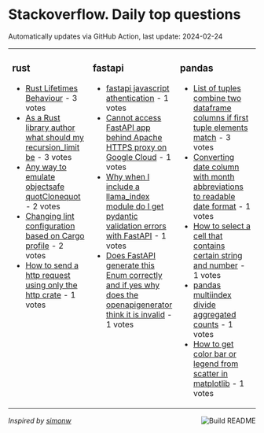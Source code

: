 # Stackoverflow. Daily top questions 

Automatically updates via GitHub Action, last update: <!-- date starts -->2024-02-24<!-- date ends -->


<table><tr><td valign="top" width="33%">

### rust
<!-- rust starts -->
* [Rust Lifetimes Behaviour](https://stackoverflow.com/questions/78051430/rust-lifetimes-behaviour) - 3 votes
* [As a Rust library author what should my recursion_limit be](https://stackoverflow.com/questions/78049429/as-a-rust-library-author-what-should-my-recursion-limit-be) - 3 votes
* [Any way to emulate objectsafe quotClonequot](https://stackoverflow.com/questions/78050650/any-way-to-emulate-object-safe-clone) - 2 votes
* [Changing lint configuration based on Cargo profile](https://stackoverflow.com/questions/78052315/changing-lint-configuration-based-on-cargo-profile) - 2 votes
* [How to send a http request using only the http crate](https://stackoverflow.com/questions/78050443/how-to-send-a-http-request-using-only-the-http-crate) - 1 votes
<!-- rust ends -->
</td><td valign="top" width="34%">


### fastapi
<!-- fastapi starts -->
* [fastapi javascript athentication](https://stackoverflow.com/questions/78052347/fastapi-javascript-athentication) - 1 votes
* [Cannot access FastAPI app behind Apache HTTPS proxy on Google Cloud](https://stackoverflow.com/questions/78049562/cannot-access-fastapi-app-behind-apache-https-proxy-on-google-cloud) - 1 votes
* [Why when I include a llama_index module do I get pydantic validation errors with FastAPI](https://stackoverflow.com/questions/78049428/why-when-i-include-a-llama-index-module-do-i-get-pydantic-validation-errors-with) - 1 votes
* [Does FastAPI generate this Enum correctly and if yes why does the openapigenerator think it is invalid](https://stackoverflow.com/questions/78047196/does-fastapi-generate-this-enum-correctly-and-if-yes-why-does-the-openapi-gener) - 1 votes
<!-- fastapi ends -->
</td><td valign="top" width="34%">


### pandas
<!-- pandas starts -->
* [List of tuples combine two dataframe columns if first tuple elements match](https://stackoverflow.com/questions/78050400/list-of-tuples-combine-two-dataframe-columns-if-first-tuple-elements-match) - 3 votes
* [Converting date column with month abbreviations to readable date format](https://stackoverflow.com/questions/78053723/converting-date-column-with-month-abbreviations-to-readable-date-format) - 1 votes
* [How to select a cell that contains certain string and number](https://stackoverflow.com/questions/78048213/how-to-select-a-cell-that-contains-certain-string-and-number) - 1 votes
* [pandas multiindex divide aggregated counts](https://stackoverflow.com/questions/78053587/pandas-multi-index-divide-aggregated-counts) - 1 votes
* [How to get color bar or legend from scatter in matplotlib](https://stackoverflow.com/questions/78050915/how-to-get-color-bar-or-legend-from-scatter-in-matplotlib) - 1 votes
<!-- pandas ends -->
</td></tr></table>

<a href="https://github.com/hp0404/hp0404/actions"><img src="https://github.com/hp0404/hp0404/workflows/Build%20README/badge.svg" align="right" alt="Build README"></a> <p>*Inspired by  [simonw](https://github.com/simonw/simonw)*</p>
